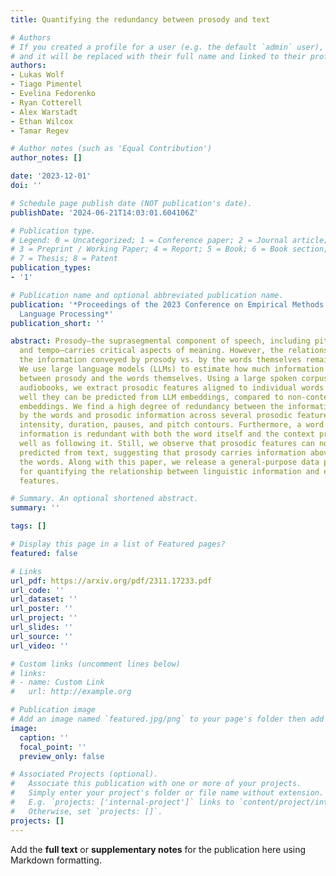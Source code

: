 ```yaml
---
title: Quantifying the redundancy between prosody and text

# Authors
# If you created a profile for a user (e.g. the default `admin` user), write the username (folder name) here
# and it will be replaced with their full name and linked to their profile.
authors:
- Lukas Wolf
- Tiago Pimentel
- Evelina Fedorenko
- Ryan Cotterell
- Alex Warstadt
- Ethan Wilcox
- Tamar Regev

# Author notes (such as 'Equal Contribution')
author_notes: []

date: '2023-12-01'
doi: ''

# Schedule page publish date (NOT publication's date).
publishDate: '2024-06-21T14:03:01.604106Z'

# Publication type.
# Legend: 0 = Uncategorized; 1 = Conference paper; 2 = Journal article;
# 3 = Preprint / Working Paper; 4 = Report; 5 = Book; 6 = Book section;
# 7 = Thesis; 8 = Patent
publication_types:
- '1'

# Publication name and optional abbreviated publication name.
publication: '*Proceedings of the 2023 Conference on Empirical Methods in Natural
  Language Processing*'
publication_short: ''

abstract: Prosody—the suprasegmental component of speech, including pitch, loudness,
  and tempo—carries critical aspects of meaning. However, the relationship between
  the information conveyed by prosody vs. by the words themselves remains poorly understood.
  We use large language models (LLMs) to estimate how much information is redundant
  between prosody and the words themselves. Using a large spoken corpus of English
  audiobooks, we extract prosodic features aligned to individual words and test how
  well they can be predicted from LLM embeddings, compared to non-contextual word
  embeddings. We find a high degree of redundancy between the information carried
  by the words and prosodic information across several prosodic features, including
  intensity, duration, pauses, and pitch contours. Furthermore, a word’s prosodic
  information is redundant with both the word itself and the context preceding as
  well as following it. Still, we observe that prosodic features can not be fully
  predicted from text, suggesting that prosody carries information above and beyond
  the words. Along with this paper, we release a general-purpose data processing pipeline
  for quantifying the relationship between linguistic information and extra-linguistic
  features.

# Summary. An optional shortened abstract.
summary: ''

tags: []

# Display this page in a list of Featured pages?
featured: false

# Links
url_pdf: https://arxiv.org/pdf/2311.17233.pdf
url_code: ''
url_dataset: ''
url_poster: ''
url_project: ''
url_slides: ''
url_source: ''
url_video: ''

# Custom links (uncomment lines below)
# links:
# - name: Custom Link
#   url: http://example.org

# Publication image
# Add an image named `featured.jpg/png` to your page's folder then add a caption below.
image:
  caption: ''
  focal_point: ''
  preview_only: false

# Associated Projects (optional).
#   Associate this publication with one or more of your projects.
#   Simply enter your project's folder or file name without extension.
#   E.g. `projects: ['internal-project']` links to `content/project/internal-project/index.md`.
#   Otherwise, set `projects: []`.
projects: []
---
```


Add the **full text** or **supplementary notes** for the publication here using Markdown formatting.
